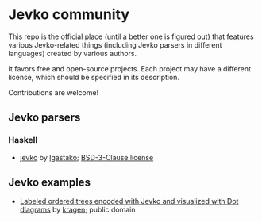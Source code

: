 # Jevko community

This repo is the official place (until a better one is figured out) that features various Jevko-related things (including Jevko parsers in different languages) created by various authors.

It favors free and open-source projects. Each project may have a different license, which should be specified in its description.

Contributions are welcome!

## Jevko parsers

### Haskell

* [jevko](https://github.com/lgastako/jevko) by [lgastako](https://github.com/lgastako); [BSD-3-Clause license](https://github.com/lgastako/jevko/blob/main/LICENSE)

## Jevko examples

* [Labeled ordered trees encoded with Jevko and visualized with Dot diagrams](https://github.com/jevko/examples/kragen/README.md) by [kragen](http://canonical.org/~kragen/); public domain